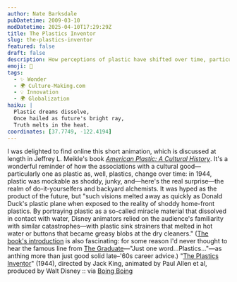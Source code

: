 ```yaml
---
author: Nate Barksdale
pubDatetime: 2009-03-10
modDatetime: 2025-04-10T17:29:29Z
title: The Plastics Inventor
slug: the-plastics-inventor
featured: false
draft: false
description: How perceptions of plastic have shifted over time, particularly through the lens of Disney's animation in the 1940s.
emoji: 🧪
tags:
  - ✨ Wonder
  - 🌍 Culture-Making.com
  - 💡 Innovation
  - 🌍 Globalization
haiku: |
  Plastic dreams dissolve,  
  Once hailed as future's bright ray,  
  Truth melts in the heat.
coordinates: [37.7749, -122.4194]
---
```


I was delighted to find online this short animation, which is discussed at length in Jeffrey L. Meikle's book [_American Plastic: A Cultural History_](https://www.google.com/search?q=%22_American%20Plastic%3A%20A%20Cultural%20History_%22%20amazon.com). It's a wonderful reminder of how the associations with a cultural good—particularly one as plastic as, well, plastics, change over time: in 1944, plastic was mockable as shoddy, junky, and—here's the real surprise—the realm of do-it-yourselfers and backyard alchemists. It was hyped as the product of the future, but "such visions melted away as quickly as Donald Duck's plastic plane when exposed to the reality of shoddy home-front plastics. By portraying plastic as a so-called miracle material that dissolved in contact with water, Disney animators relied on the audience's familiarity with similar catastrophes—with plastic sink strainers that melted in hot water or buttons that became greasy blobs at the dry cleaners." ([The book's introduction](http://books.google.com/books?id=u_1ePU4GEGAC&printsec=frontcover&dq=american+plastic&ei=-cW2SZGINJr6kAT53e38Bg#PPA1942,M1) is also fascinating: for some reason I'd never thought to hear the famous line from [The Graduate](http://www.youtube.com/watch?v=X-3PP7hfIm4&feature=related)—"Just one word...Plastics..."—as anthing more than just good solid late–'60s career advice.)
"[The Plastics Inventor](http://web.archive.org/web/20240528114114/https://boingboing.net/2009/03/02/donald-duck-the-plas.html)" (1944), directed by Jack King, animated by Paul Allen et al, produced by Walt Disney :: via [Boing Boing](http://web.archive.org/web/20240528114114/https://boingboing.net/2009/03/02/donald-duck-the-plas.html)
